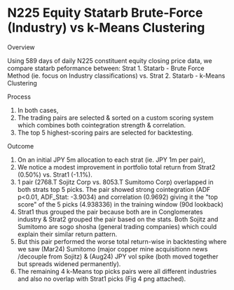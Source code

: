 # N225 Equity Statarb Brute-Force (Industry) vs k-Means Clustering
Overview

Using 589 days of daily N225 constituent equity closing price data, we compare statarb peformance between: 
Strat 1. Statarb - Brute Force Method (ie. focus on Industry classifications) vs.
Strat 2. Statarb - k-Means Clustering

Process
1. In both cases,
2. The trading pairs are selected & sorted on a custom scoring system which combines both cointegration strength & correlation.
3. The top 5 highest-scoring pairs are selected for backtesting.

Outcome 
1. On an initial JPY 5m allocation to each strat (ie. JPY 1m per pair),
2. We notice a modest improvement in portfolio total return from Strat2 (0.50%) vs. Strat1 (-1.1%).
3. 1 pair (2768.T Sojitz Corp vs. 8053.T Sumitomo Corp) overlapped in both strats top 5 picks. The pair showed strong cointegration (ADF p<0.01, ADF_Stat: -3.9034) and correlation (0.9692) giving it the "top score" of the 5 picks (4.938336) in the training window (90d lookback)
4. Strat1 thus grouped the pair because both are in Conglomerates industry & Strat2 grouped the pair based on the stats. Both Sojitz and Sumitomo are sogo shosha (general trading companies) which could explain their similar return pattern.
5. But this pair performed the worse total return-wise in backtesting where we saw (Mar24) Sumitomo (major copper mine acquisitionn news /decouple from Sojitz) & (Aug24) JPY vol spike (both moved together but spreads widened permanently). 
6. The remaining 4 k-Means top picks pairs were all different industries and also no overlap with Strat1 picks (Fig 4 png attached).
 
